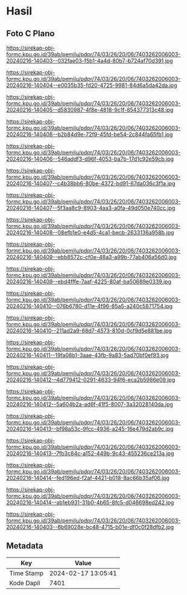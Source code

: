 # Hasil

## Foto C Plano

https://sirekap-obj-formc.kpu.go.id/39ab/pemilu/pdpr/74/03/26/20/06/7403262006003-20240216-140403--032fae03-f5b1-4a4d-80b7-b724af70d391.jpg

https://sirekap-obj-formc.kpu.go.id/39ab/pemilu/pdpr/74/03/26/20/06/7403262006003-20240216-140404--e0035b35-fd20-4725-9981-84d6a5da42da.jpg

https://sirekap-obj-formc.kpu.go.id/39ab/pemilu/pdpr/74/03/26/20/06/7403262006003-20240216-140405--d5830987-4f8e-4818-9c1f-854377313c48.jpg

https://sirekap-obj-formc.kpu.go.id/39ab/pemilu/pdpr/74/03/26/20/06/7403262006003-20240216-140406--b2b84d9e-72f9-45fd-be54-2c844fa65fb1.jpg

https://sirekap-obj-formc.kpu.go.id/39ab/pemilu/pdpr/74/03/26/20/06/7403262006003-20240216-140406--546addf3-d96f-4053-ba7b-17d1c92e59cb.jpg

https://sirekap-obj-formc.kpu.go.id/39ab/pemilu/pdpr/74/03/26/20/06/7403262006003-20240216-140407--c4b38bb6-80be-4372-bd91-67da036c3f1a.jpg

https://sirekap-obj-formc.kpu.go.id/39ab/pemilu/pdpr/74/03/26/20/06/7403262006003-20240216-140407--5f3aa8c9-8903-4aa3-a0fa-49d050e740cc.jpg

https://sirekap-obj-formc.kpu.go.id/39ab/pemilu/pdpr/74/03/26/20/06/7403262006003-20240216-140408--08efb1e0-e4d5-4ca1-becb-2633136a958b.jpg

https://sirekap-obj-formc.kpu.go.id/39ab/pemilu/pdpr/74/03/26/20/06/7403262006003-20240216-140409--ebb8572c-cf0e-48a3-a99b-77ab406a56d0.jpg

https://sirekap-obj-formc.kpu.go.id/39ab/pemilu/pdpr/74/03/26/20/06/7403262006003-20240216-140409--ebd4fffe-7aaf-4225-80af-ba50689e0339.jpg

https://sirekap-obj-formc.kpu.go.id/39ab/pemilu/pdpr/74/03/26/20/06/7403262006003-20240216-140410--076b6780-d11e-4f96-85a5-a240c5871754.jpg

https://sirekap-obj-formc.kpu.go.id/39ab/pemilu/pdpr/74/03/26/20/06/7403262006003-20240216-140410--211ad2a9-68d7-4573-810d-0cf9d5e881be.jpg

https://sirekap-obj-formc.kpu.go.id/39ab/pemilu/pdpr/74/03/26/20/06/7403262006003-20240216-140411--19fa08b1-3aae-43fb-9a83-5ad70bf0ef93.jpg

https://sirekap-obj-formc.kpu.go.id/39ab/pemilu/pdpr/74/03/26/20/06/7403262006003-20240216-140412--4d779412-0291-4633-94f6-eca2b5986e09.jpg

https://sirekap-obj-formc.kpu.go.id/39ab/pemilu/pdpr/74/03/26/20/06/7403262006003-20240216-140412--5a604b2a-ad6f-41f5-8007-3a32028140da.jpg

https://sirekap-obj-formc.kpu.go.id/39ab/pemilu/pdpr/74/03/26/20/06/7403262006003-20240216-140413--bf98a53c-9fcc-4936-a245-16e479d2ab9c.jpg

https://sirekap-obj-formc.kpu.go.id/39ab/pemilu/pdpr/74/03/26/20/06/7403262006003-20240216-140413--7fb3c84c-a152-449b-9c43-455236ce213a.jpg

https://sirekap-obj-formc.kpu.go.id/39ab/pemilu/pdpr/74/03/26/20/06/7403262006003-20240216-140414--fed196ed-f2af-4421-b018-8ac66b35af06.jpg

https://sirekap-obj-formc.kpu.go.id/39ab/pemilu/pdpr/74/03/26/20/06/7403262006003-20240216-140414--ab1eb931-31b0-4b65-8fc5-d046698ed242.jpg

https://sirekap-obj-formc.kpu.go.id/39ab/pemilu/pdpr/74/03/26/20/06/7403262006003-20240216-140403--6b69028e-bc48-4715-b01e-df0c0f28dfb2.jpg


## Metadata

| Key        | Value               |
| ---------- | ------------------- |
| Time Stamp | 2024-02-17 13:05:41 |
| Kode Dapil | 7401                |



